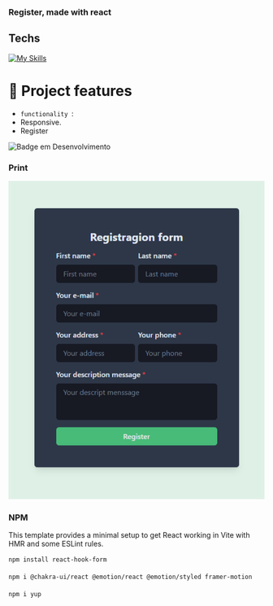 ### Register, made with react


## Techs


  [![My Skills](https://skillicons.dev/icons?i=html,css,nodejs,ts,react,next,npm)](https://skillicons.dev)


  # :hammer: Project features

- `functionality `:
- Responsive.
- Register

  
![Badge em Desenvolvimento](http://img.shields.io/static/v1?label=STATUS&message=%20finished&color=GREEN&style=for-the-badge)

### Print
  <img src="https://github.com/DocCaio/Form/blob/main/src/assets/screen.png" alt="Minha Figura">

  ### NPM  


  This template provides a minimal setup to get React working in Vite with HMR and some ESLint rules.

  ```mk
npm install react-hook-form

npm i @chakra-ui/react @emotion/react @emotion/styled framer-motion

npm i yup
